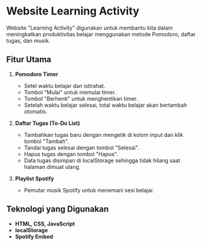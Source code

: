 # Website Learning Activity

Website "Learning Activity" digunakan untuk membantu kita dalam meningkatkan produktivitas belajar menggunakan metode Pomodoro, daftar tugas, dan musik.

## Fitur Utama

1. **Pomodoro Timer**

   - Setel waktu belajar dan istirahat.
   - Tombol "Mulai" untuk memulai timer.
   - Tombol "Berhenti" untuk menghentikan timer.
   - Setelah waktu belajar selesai, total waktu belajar akan bertambah otomatis.

2. **Daftar Tugas (To-Do List)**

   - Tambahkan tugas baru dengan mengetik di kolom input dan klik tombol "Tambah".
   - Tandai tugas selesai dengan tombol "Selesai".
   - Hapus tugas dengan tombol "Hapus".
   - Data tugas disimpan di localStorage sehingga tidak hilang saat halaman dimuat ulang.

3. **Playlist Spotify**
   - Pemutar musik Spotify untuk menemani sesi belajar.

## Teknologi yang Digunakan

- **HTML, CSS, JavaScript**
- **localStorage**
- **Spotify Embed**
